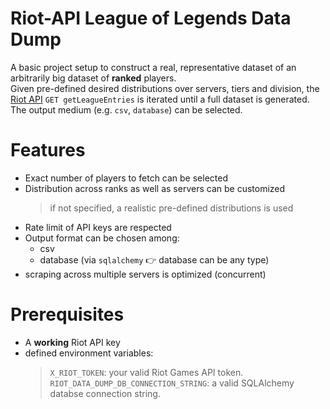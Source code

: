 # Riot-API League of Legends Data Dump
A basic project setup to construct a real, representative dataset of an arbitrarily big dataset of **ranked** players.<br>
Given pre-defined desired distributions over servers, tiers and division, the [Riot API](https://developer.riotgames.com/apis#league-v4/GET_getLeagueEntries) `GET getLeagueEntries` is iterated until a full dataset is generated.<br>
The output medium (e.g. `csv`, `database`) can be selected.

# Features
- Exact number of players to fetch can be selected
- Distribution across ranks as well as servers can be customized
  > if not specified, a realistic pre-defined distributions is used
-  Rate limit of API keys are respected
- Output format can be chosen among:
  - csv
  - database (via `sqlalchemy` 👉 database can be any type)
- scraping across multiple servers is optimized (concurrent)

# Prerequisites
- A **working** Riot API key
- defined environment variables:
    > `X_RIOT_TOKEN`: your valid Riot Games API token.
    > `RIOT_DATA_DUMP_DB_CONNECTION_STRING`: a valid SQLAlchemy databse connection string.
 